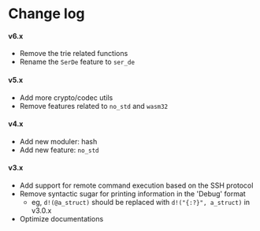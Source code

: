 # Change log

#### v6.x

- Remove the trie related functions
- Rename the `SerDe` feature to `ser_de`

#### v5.x

- Add more crypto/codec utils
- Remove features related to `no_std` and `wasm32`

#### v4.x

- Add new moduler: hash
- Add new feature: `no_std`

#### v3.x

- Add support for remote command execution based on the SSH protocol
- Remove syntactic sugar for printing information in the 'Debug' format
    - eg, `d!(@a_struct)` should be replaced with `d!("{:?}", a_struct)` in v3.0.x
- Optimize documentations
